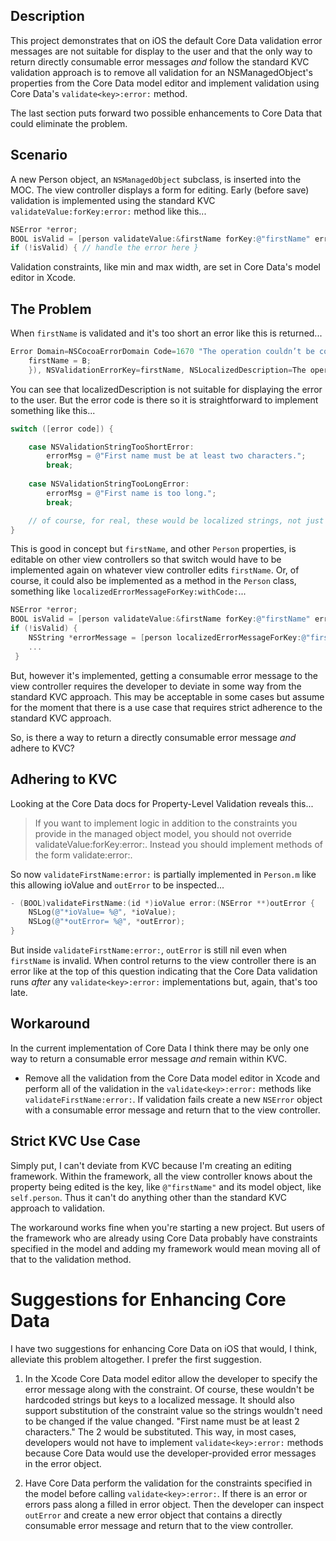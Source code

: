 ## Description

This project demonstrates that on iOS the default Core Data validation error messages are not suitable for display to the user and that the only way to return directly consumable error messages *and* follow the standard KVC validation approach is to remove all validation for an NSManagedObject's properties from the Core Data model editor and implement validation using Core Data's `validate<key>:error:` method.

The last section puts forward two possible enhancements to Core Data that could eliminate the problem.

## Scenario

A new Person object, an `NSManagedObject` subclass, is inserted into the MOC. The view controller displays a form for editing. Early (before save) validation is implemented using the standard KVC `validateValue:forKey:error:` method like this...

```Objective-C
NSError *error;
BOOL isValid = [person validateValue:&firstName forKey:@"firstName" error:&error];
if (!isValid) { // handle the error here }
```

Validation constraints, like min and max width, are set in Core Data's model editor in Xcode. 

## The Problem

When `firstName` is validated and it's too short an error like this is returned...

```Objective-C
Error Domain=NSCocoaErrorDomain Code=1670 "The operation couldn’t be completed. (Cocoa error 1670.)" UserInfo=0x8f44a90 {NSValidationErrorObject=<Event: 0xcb41a60> (entity: Event; id: 0xcb40d70 <x-coredata://ADB90708-BAD9-47D8-B722-E3B368598E94/Event/p1> ; data: {
    firstName = B;
    }), NSValidationErrorKey=firstName, NSLocalizedDescription=The operation couldn’t be completed. (Cocoa error 1670.), NSValidationErrorValue=B}
```

You can see that localizedDescription is not suitable for displaying the error to the user. But the error code is there so it is straightforward to implement something like this...

```Objective-C
switch ([error code]) {

    case NSValidationStringTooShortError:
        errorMsg = @"First name must be at least two characters.";
        break;
               
    case NSValidationStringTooLongError:
        errorMsg = @"First name is too long.";
        break;

    // of course, for real, these would be localized strings, not just hardcoded like this
}
```

This is good in concept but `firstName`, and other `Person` properties, is editable on other view controllers so that switch would have to be implemented again on whatever view controller edits `firstName`. Or, of course, it could also be implemented as a method in the `Person` class, something like `localizedErrorMessageForKey:withCode:`...

```Objective-C
NSError *error;
BOOL isValid = [person validateValue:&firstName forKey:@"firstName" error:&error];
if (!isValid) { 
	NSString *errorMessage = [person localizedErrorMessageForKey:@"firstName" code:[error code]];
	...
 }
```

But, however it's implemented, getting a consumable error message to the view controller requires the developer to deviate in some way from the standard KVC approach. This may be acceptable in some cases but assume for the moment that there is a use case that requires strict adherence to the standard KVC approach. 

So, is there a way to return a directly consumable error message *and* adhere to KVC? 

## Adhering to KVC

Looking at the Core Data docs for Property-Level Validation reveals this...

> If you want to implement logic in addition to the constraints you provide in the managed object model, you should not override validateValue:forKey:error:. Instead you should implement methods of the form validate<Key>:error:. 

So now `validateFirstName:error:` is partially implemented in `Person.m` like this allowing ioValue and `outError` to be inspected...

```Objective-C
- (BOOL)validateFirstName:(id *)ioValue error:(NSError **)outError {
    NSLog(@"*ioValue= %@", *ioValue);
    NSLog(@"*outError= %@", *outError);
}
```

But inside `validateFirstName:error:`, `outError` is still nil even when `firstName` is invalid. When control returns to the view controller there is an error like at the top of this question indicating that the Core Data validation runs *after* any `validate<key>:error:` implementations but, again, that's too late.

## Workaround

In the current implementation of Core Data I think there may be only one way to return a consumable error message *and* remain within KVC. 

- Remove all the validation from the Core Data model editor in Xcode and perform all of the validation in the `validate<key>:error:` methods like `validateFirstName:error:`. If validation fails create a new `NSError` object with a consumable error message and return that to the view controller.

## Strict KVC Use Case

Simply put, I can't deviate from KVC because I'm creating an editing framework. Within the framework, all the view controller knows about the property being edited is the key, like `@"firstName"` and its model object, like `self.person`. Thus it can't do anything other than the standard KVC approach to validation.

The workaround works fine when you're starting a new project. But users of the framework who are already using Core Data probably have constraints specified in the model and adding my framework would mean moving all of that to the validation method.

# Suggestions for Enhancing Core Data

I have two suggestions for enhancing Core Data on iOS that would, I think, alleviate this problem altogether. I prefer the first suggestion. 

1. In the Xcode Core Data model editor allow the developer to specify the error message along with the constraint. Of course, these wouldn't be hardcoded strings but keys to a localized message. It should also support substitution of the constraint value so the strings wouldn't need to be changed if the value changed. "First name must be at least 2 characters." The 2 would be substituted. This way, in most cases, developers would not have to implement `validate<key>:error:` methods because Core Data would use the developer-provided error messages in the error object. 

2. Have Core Data perform the validation for the constraints specified in the model before calling `validate<key>:error:`. If there is an error or errors pass along a filled in error object. Then the developer can inspect `outError` and create a new error object that contains a directly consumable error message and return that to the view controller.